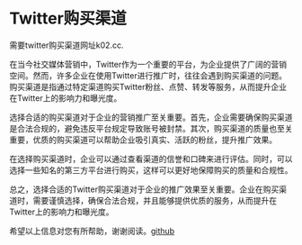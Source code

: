 # Twitter购买渠道

需要twitter购买渠道网址k02.cc.

在当今社交媒体营销中，Twitter作为一个重要的平台，为企业提供了广阔的营销空间。然而，许多企业在使用Twitter进行推广时，往往会遇到购买渠道的问题。购买渠道是指通过特定渠道购买Twitter粉丝、点赞、转发等服务，从而提升企业在Twitter上的影响力和曝光度。

选择合适的购买渠道对于企业的营销推广至关重要。首先，企业需要确保购买渠道是合法合规的，避免违反平台规定导致账号被封禁。其次，购买渠道的质量也至关重要，优质的购买渠道可以帮助企业吸引真实、活跃的粉丝，提升推广效果。

在选择购买渠道时，企业可以通过查看渠道的信誉和口碑来进行评估。同时，可以选择一些知名的第三方平台进行购买，这样可以更好地保障购买的质量和合规性。

总之，选择合适的Twitter购买渠道对于企业的推广效果至关重要。企业在购买渠道时，需要谨慎选择，确保合法合规，并且能够提供优质的服务，从而提升在Twitter上的影响力和曝光度。

希望以上信息对您有所帮助，谢谢阅读。[github](https://github.com)